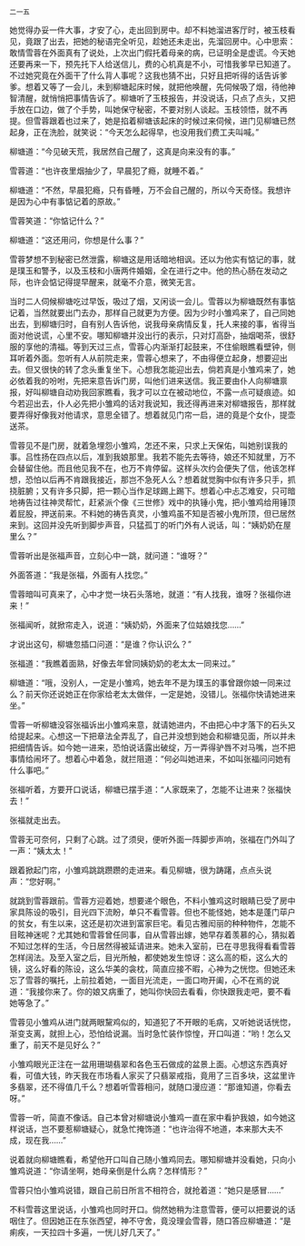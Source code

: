     二一五 

   她觉得办妥一件大事，才安了心，走出回到房中。却不料她溜进客厅时，被玉枝看见，竟跟了出去，把她的秘语完全听见，趁她还未走出，先溜回房中。心中思索：敢情雪蓉在外面真有了说处，上次出门假托着母亲的病，已证明全是虚谎。今天她还要再来一下，预先托下人给送信儿，费的心机真是不小，可惜我爹早已知道了。不过她究竟在外面干了什么背人事呢？这我也猜不出，只好且把听得的话告诉爹爹。想着又等了一会儿，未到柳塘起床时候，就把他唤醒，先伺候吸了烟，待他神智清醒，就悄悄把事情告诉了。柳塘听了玉枝报告，并没说话，只点了点头，又把手放在口边，做了个手势，叫她保守秘密，不要对别人谈起。玉枝领悟，就不再提。但雪蓉跟着也过来了，她是掐着柳塘该起床的时候过来伺候，进门见柳塘已然起身，正在洗脸，就笑说：“今天怎么起得早，也没用我们费工夫叫喊。”

   柳塘道：“今见破天荒，我居然自己醒了，这真是向来没有的事。”

   雪蓉道：“也许夜里烟抽少了，早晨犯了瘾，就睡不着。”

   柳塘道：“不然，早晨犯瘾，只有昏睡，万不会自己醒的，所以今天奇怪。我想许是因为心中有事惦记着的原故。”

   雪蓉笑道：“你惦记什么？”

   柳塘道：“这还用问，你想是什么事？”

   雪蓉梦想不到秘密已然泄露，柳塘这是用话暗地相讽。还以为他实有惦记的事，就是璞玉和警予，以及玉枝和小唐两件婚姻，全在进行之中。他的热心肠在发动之际，也许会惦记得提早醒来，就毫不介意，微笑无言。

   当时二人伺候柳塘吃过早饭，吸过了烟，又闲谈一会儿。雪蓉以为柳塘既然有事惦记着，当然就要出门去办，那样自己就更为方便。因为少时小雏鸡来了，自己同她出去，到柳塘归时，自有别人告诉他，说我母亲病情反复，托人来接的事，省得当面对他说谎，心里不安。哪知柳塘并没出行的表示，只对灯高卧，抽烟喝茶，很舒服的享他的清福。等到天过三点，雪蓉心内渐渐打起鼓来，不住偷眼瞧看壁钟，侧耳听着外面。忽听有人从前院走来，雪蓉心想来了，不由得便立起身，想要迎出去。但又很快的转了念头重复坐下。心想我怎能迎出去，倘若真是小雏鸡来了，她必依着我的吩咐，先把来意告诉门房，叫他们进来送信。我正要由仆人向柳塘禀报，好叫柳塘自动劝我回家瞧看，我才可以立在被动地位，不露一点可疑痕迹。如今若迎出去，仆人必先把小雏鸡的话对我说知，我还得再进来对柳塘报告，那样就要弄得好像我对他请求，意思全错了。想着就见门帘一启，进的竟是个女仆，提壶送茶。

   雪蓉见不是门房，就着急埋怨小雏鸡，怎还不来，只求上天保佑，叫她别误我的事。吕性扬在四点以后，准到我娘那里。我若不能先去等待，娘还不知就里，万不会替留住他。而且他见我不在，也万不肯停留。这样头次约会便失了信，他该怎样想，恐怕以后再不肯跟我接近，那岂不急死人么？想着就觉胸中似有许多只手，抓挠脏腑；又有许多只脚，把一颗心当作足球踢上踢下。想着心中忐忑难安，只可暗地祷告过往神灵帮忙，赶紧派个像《三世修》戏中的执锤小鬼，把小雏鸡给用锤顶着屁股，押送前来。不料她的祷告真灵，小雏鸡虽不知是否被小鬼所顶，但已居然来到。这回并没先听到脚步声音，只猛孤丁的听门外有人说话，叫：“姨奶奶在屋里么？”

   雪蓉听出是张福声音，立刻心中一跳，就问道：“谁呀？”

   外面答道：“我是张福，外面有人找您。”

   雪蓉暗叫可真来了，心中才觉一块石头落地，就道：“有人找我，谁呀？张福你进来！”

   张福闻听，就掀帘走入，说道：“姨奶奶，外面来了位姑娘找您……”

   才说出这句，柳塘忽插口问道：“是谁？你认识么？”

   张福道：“我瞧着面熟，好像去年曾同姨奶奶的老太太一同来过。”

   柳塘道：“哦，没别人，一定是小雏鸡，她去年不是为璞玉的事曾跟你娘一同来过么？前天你还说她正在你家给老太太做伴，一定是她，没错儿。张福你快请她进来坐。”

   雪蓉一听柳塘没容张福诉出小雏鸡来意，就请她进内，不由把心中才落下的石头又给提起来。心想这一下把章法全弄乱了，自己并没想到她会和柳塘见面，所以并未把细情告诉。如今她一进来，恐怕说话露出破绽，万一弄得驴唇不对马嘴，岂不把事情给闹坏了。想着心中着急，就拦阻道：“何必叫她进来，不如叫张福问问她有什么事吧。”

   张福听着，方要开口说话，柳塘已摆手道：“人家既来了，怎能不让进来？张福快去！”

   张福就走出去。

   雪蓉无可奈何，只剩了心跳。过了须臾，便听外面一阵脚步声响，张福在门外叫了一声：“姨太太！”

   跟着掀起门帘，小雏鸡跳跳躜躜的走进来。看见柳塘，很为踌躇，点点头说声：“您好啊。”

   就跳到雪蓉跟前。雪蓉方迎着她，想要递个眼色，不料小雏鸡这时眼睛已受了房中家具陈设的吸引，目光四下流盼，单只不看雪蓉。但也不能怪她，她本是蓬门荜户的贫女，有生以来，这还是初次进到富家巨宅。看见古雅闳丽的种种物件，怎能不目眩神迷呢？尤其她和雪蓉曾任同事，自从雪蓉出嫁，她早存着羡慕的心，猜拟着不知过怎样的生活，今日居然得被延请进来。她未入室前，已在寻思我得看看雪蓉怎样阔法。及至入室之后，目光所触，都使她发生惊讶：这么高的柜，这么大的镜，这么好看的陈设，这么华美的衾枕，简直应接不暇，心神为之恍惚。但她还未忘了雪蓉的嘱托，上前拉着她，一面目光流走，一面口吻开阖，心不在焉的说道：“我接你来了。你的娘又病重了，她叫你快回去看看，你快跟我走吧，要不看她等急了。”

   雪蓉见小雏鸡从进门就两眼黧鸡似的，知道犯了不开眼的毛病，又听她说话恍惚，渐变支离，就担上心，恐怕给说漏。当时急忙装作惊惶，开口叫道：“哟！怎么又重了，前天不是见好么？”

   小雏鸡眼光正注在一盆用珊瑚翡翠和各色玉石做成的盆景上面。心想这东西真好看，可值大钱，昨天我在市场看人家买了只翡翠戒指，竟用了三百多块，这盆里许多翡翠，还不得值几千么？想着听雪蓉相问，就随口漫应道：“那谁知道，你看去呀。”

   雪蓉一听，简直不像话。自己本曾对柳塘说小雏鸡一直在家中看护我娘，如今她这样说话，岂不要惹柳塘疑心，就急忙掩饰道：“也许治得不地道，本来那大夫不成，现在我……”

   说着就向柳塘瞧看，希望他开口叫自己随小雏鸡同去。哪知柳塘并没看她，只向小雏鸡说道：“你请坐啊，她母亲倒是什么病？怎样情形？”

   雪蓉只怕小雏鸡说错，跟自己前日所言不相符合，就抢着道：“她只是感冒……”

   不料雪蓉这里说话，小雏鸡也同时开口。倘然她稍为注意雪蓉，便可以把要说的话咽住了。但因她正在东张西望，神不守舍，竟没理会雪蓉，随口答应柳塘道：“是痢疾，一天拉四十多遍，一恍儿好几天了。”

